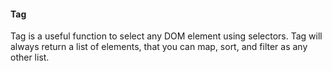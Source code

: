 #### Tag

Tag is a useful function to select any DOM element using selectors. Tag will always return a list of elements, that you can map, sort, and filter as any other list.
